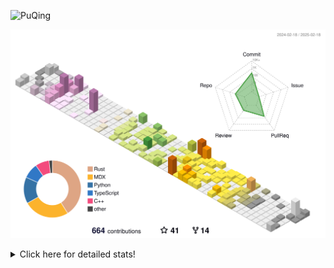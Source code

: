 ![PuQing](https://user-images.githubusercontent.com/27223114/171565019-9a56fae6-b08b-421f-99db-7e830da42371.png)

![](./profile-3d-contrib/profile-season-animate.svg)

<details>
<summary>Click here for detailed stats!</summary>

<!--START_SECTION:waka-->
![Lines of code](https://img.shields.io/badge/From%20Hello%20World%20I%27ve%20Written-1.8%20million%20lines%20of%20code-blue)

**🐱 My GitHub Data** 

> 📦 424.1 kB Used in GitHub's Storage 
 > 
> 🏆 52 Contributions in the Year 2025
 > 
> 🚫 Not Opted to Hire
 > 
> 📜 39 Public Repositories 
 > 
> 🔑 33 Private Repositories 
 > 
**I'm an Early 🐤** 

```text
🌞 Morning                785 commits         ██░░░░░░░░░░░░░░░░░░░░░░░   08.47 % 
🌆 Daytime                4159 commits        ███████████░░░░░░░░░░░░░░   44.87 % 
🌃 Evening                2129 commits        ██████░░░░░░░░░░░░░░░░░░░   22.97 % 
🌙 Night                  2196 commits        ██████░░░░░░░░░░░░░░░░░░░   23.69 % 
```


📊 **This Week I Spent My Time On** 

```text
💬 Programming Languages: 
Other                    5 hrs               █████░░░░░░░░░░░░░░░░░░░░   21.95 % 
Rust                     4 hrs 48 mins       █████░░░░░░░░░░░░░░░░░░░░   21.08 % 
Reading Paper            2 hrs 48 mins       ███░░░░░░░░░░░░░░░░░░░░░░   12.27 % 
Writing Paper            2 hrs 22 mins       ███░░░░░░░░░░░░░░░░░░░░░░   10.38 % 
Python                   1 hr 43 mins        ██░░░░░░░░░░░░░░░░░░░░░░░   07.55 % 

🔥 Editors: 
VS Code                  9 hrs 31 mins       ██████████░░░░░░░░░░░░░░░   41.71 % 
Telegram                 3 hrs 12 mins       ████░░░░░░░░░░░░░░░░░░░░░   14.07 % 
Zotero                   2 hrs 48 mins       ███░░░░░░░░░░░░░░░░░░░░░░   12.27 % 
Texifier                 2 hrs 22 mins       ███░░░░░░░░░░░░░░░░░░░░░░   10.38 % 
NetEaseMusic             1 hr 27 mins        ██░░░░░░░░░░░░░░░░░░░░░░░   06.37 % 

💻 Operating System: 
Mac                      13 hrs 18 mins      ███████████████░░░░░░░░░░   58.29 % 
WSL                      7 hrs 11 mins       ████████░░░░░░░░░░░░░░░░░   31.52 % 
Linux                    2 hrs 6 mins        ██░░░░░░░░░░░░░░░░░░░░░░░   09.23 % 
Windows                  13 mins             ░░░░░░░░░░░░░░░░░░░░░░░░░   00.97 % 
```


<!--END_SECTION:waka-->
</details>
